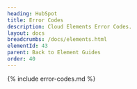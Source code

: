 ```yaml
---
heading: HubSpot
title: Error Codes
description: Cloud Elements Error Codes.
layout: docs
breadcrumbs: /docs/elements.html
elementId: 43
parent: Back to Element Guides
order: 40
---
```


{% include error-codes.md %}
